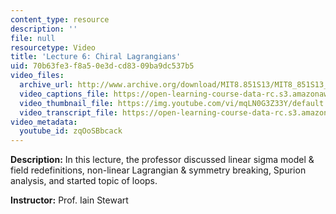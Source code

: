```yaml
---
content_type: resource
description: ''
file: null
resourcetype: Video
title: 'Lecture 6: Chiral Lagrangians'
uid: 70b63fe3-f8a5-0e3d-cd83-09ba9dc537b5
video_files:
  archive_url: http://www.archive.org/download/MIT8.851S13/MIT8_851S13_lec06_300k.mp4
  video_captions_file: https://open-learning-course-data-rc.s3.amazonaws.com/8-851-effective-field-theory-spring-2013/1b828c7da49d597f81c3c64e739454d1_zqOoSBbcack.vtt
  video_thumbnail_file: https://img.youtube.com/vi/mqLN0G3Z33Y/default.jpg
  video_transcript_file: https://open-learning-course-data-rc.s3.amazonaws.com/8-851-effective-field-theory-spring-2013/4b3a3e0b7f24cc12ff7108cdb637af36_zqOoSBbcack.pdf
video_metadata:
  youtube_id: zqOoSBbcack
---
```


**Description:** In this lecture, the professor discussed linear sigma model & field redefinitions, non-linear Lagrangian & symmetry breaking, Spurion analysis, and started topic of loops.

**Instructor:** Prof. Iain Stewart